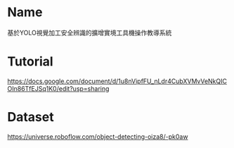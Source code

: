 # Name
基於YOLO視覺加工安全辨識的擴增實境工具機操作教導系統

# Tutorial
https://docs.google.com/document/d/1u8nVipfFU_nLdr4CubXVMvVeNkQICOIn86TfEJSq1K0/edit?usp=sharing

# Dataset
https://universe.roboflow.com/object-detecting-oiza8/-pk0aw
